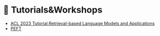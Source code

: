 # 👼 Tutorials\&Workshops

* [ACL 2023 Tutorial:Retrieval-based Language Models and Applications](acl2023-retrieval-lm.md)
* [PEFT](real\_PEFT.md)
